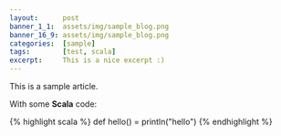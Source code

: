 ```yaml
---
layout:      post
banner_1_1:  assets/img/sample_blog.png
banner_16_9: assets/img/sample_blog.png
categories:  [sample]
tags:        [test, scala]
excerpt:     This is a nice excerpt :)
---
```

This is a sample article.

With some **Scala** code:

{% highlight scala %}
def hello() = println("hello")
{% endhighlight %}
